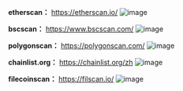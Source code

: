 **etherscan：**
https://etherscan.io/
![image](screetshop/etherScan.jpg)

**bscscan：**
https://www.bscscan.com/
![image](screetshop/BNB.jpg)

**polygonscan：**
https://polygonscan.com/
![image](screetshop/polygon.jpg)

**chainlist.org：**
https://chainlist.org/zh
![image](screetshop/chainlist.jpg)

**filecoinscan：**
https://filscan.io/
![image](screetshop/filecoinscan.jpg)